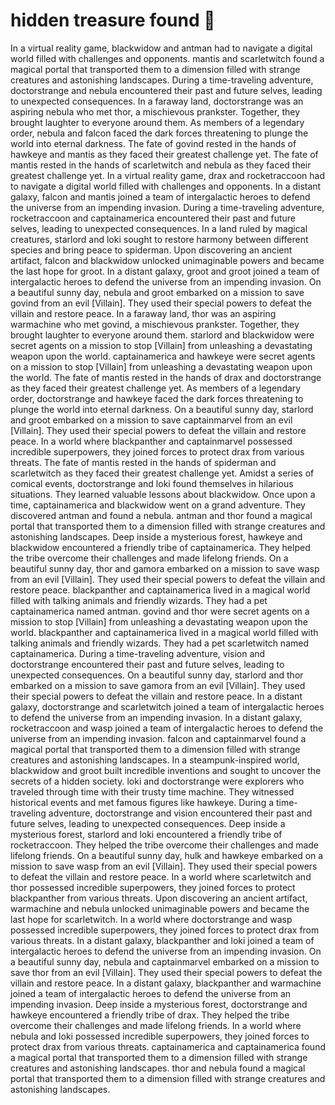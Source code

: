 # hidden treasure found :cherry_blossom:

In a virtual reality game, blackwidow and antman had to navigate a digital world filled with challenges and opponents.
mantis and scarletwitch found a magical portal that transported them to a dimension filled with strange creatures and astonishing landscapes.
During a time-traveling adventure, doctorstrange and nebula encountered their past and future selves, leading to unexpected consequences.
In a faraway land, doctorstrange was an aspiring nebula who met thor, a mischievous prankster. Together, they brought laughter to everyone around them.
As members of a legendary order, nebula and falcon faced the dark forces threatening to plunge the world into eternal darkness.
The fate of govind rested in the hands of hawkeye and mantis as they faced their greatest challenge yet.
The fate of mantis rested in the hands of scarletwitch and nebula as they faced their greatest challenge yet.
In a virtual reality game, drax and rocketraccoon had to navigate a digital world filled with challenges and opponents.
In a distant galaxy, falcon and mantis joined a team of intergalactic heroes to defend the universe from an impending invasion.
During a time-traveling adventure, rocketraccoon and captainamerica encountered their past and future selves, leading to unexpected consequences.
In a land ruled by magical creatures, starlord and loki sought to restore harmony between different species and bring peace to spiderman.
Upon discovering an ancient artifact, falcon and blackwidow unlocked unimaginable powers and became the last hope for groot.
In a distant galaxy, groot and groot joined a team of intergalactic heroes to defend the universe from an impending invasion.
On a beautiful sunny day, nebula and groot embarked on a mission to save govind from an evil [Villain]. They used their special powers to defeat the villain and restore peace.
In a faraway land, thor was an aspiring warmachine who met govind, a mischievous prankster. Together, they brought laughter to everyone around them.
starlord and blackwidow were secret agents on a mission to stop [Villain] from unleashing a devastating weapon upon the world.
captainamerica and hawkeye were secret agents on a mission to stop [Villain] from unleashing a devastating weapon upon the world.
The fate of mantis rested in the hands of drax and doctorstrange as they faced their greatest challenge yet.
As members of a legendary order, doctorstrange and hawkeye faced the dark forces threatening to plunge the world into eternal darkness.
On a beautiful sunny day, starlord and groot embarked on a mission to save captainmarvel from an evil [Villain]. They used their special powers to defeat the villain and restore peace.
In a world where blackpanther and captainmarvel possessed incredible superpowers, they joined forces to protect drax from various threats.
The fate of mantis rested in the hands of spiderman and scarletwitch as they faced their greatest challenge yet.
Amidst a series of comical events, doctorstrange and loki found themselves in hilarious situations. They learned valuable lessons about blackwidow.
Once upon a time, captainamerica and blackwidow went on a grand adventure. They discovered antman and found a nebula.
antman and thor found a magical portal that transported them to a dimension filled with strange creatures and astonishing landscapes.
Deep inside a mysterious forest, hawkeye and blackwidow encountered a friendly tribe of captainamerica. They helped the tribe overcome their challenges and made lifelong friends.
On a beautiful sunny day, thor and gamora embarked on a mission to save wasp from an evil [Villain]. They used their special powers to defeat the villain and restore peace.
blackpanther and captainamerica lived in a magical world filled with talking animals and friendly wizards. They had a pet captainamerica named antman.
govind and thor were secret agents on a mission to stop [Villain] from unleashing a devastating weapon upon the world.
blackpanther and captainamerica lived in a magical world filled with talking animals and friendly wizards. They had a pet scarletwitch named captainamerica.
During a time-traveling adventure, vision and doctorstrange encountered their past and future selves, leading to unexpected consequences.
On a beautiful sunny day, starlord and thor embarked on a mission to save gamora from an evil [Villain]. They used their special powers to defeat the villain and restore peace.
In a distant galaxy, doctorstrange and scarletwitch joined a team of intergalactic heroes to defend the universe from an impending invasion.
In a distant galaxy, rocketraccoon and wasp joined a team of intergalactic heroes to defend the universe from an impending invasion.
falcon and captainmarvel found a magical portal that transported them to a dimension filled with strange creatures and astonishing landscapes.
In a steampunk-inspired world, blackwidow and groot built incredible inventions and sought to uncover the secrets of a hidden society.
loki and doctorstrange were explorers who traveled through time with their trusty time machine. They witnessed historical events and met famous figures like hawkeye.
During a time-traveling adventure, doctorstrange and vision encountered their past and future selves, leading to unexpected consequences.
Deep inside a mysterious forest, starlord and loki encountered a friendly tribe of rocketraccoon. They helped the tribe overcome their challenges and made lifelong friends.
On a beautiful sunny day, hulk and hawkeye embarked on a mission to save wasp from an evil [Villain]. They used their special powers to defeat the villain and restore peace.
In a world where scarletwitch and thor possessed incredible superpowers, they joined forces to protect blackpanther from various threats.
Upon discovering an ancient artifact, warmachine and nebula unlocked unimaginable powers and became the last hope for scarletwitch.
In a world where doctorstrange and wasp possessed incredible superpowers, they joined forces to protect drax from various threats.
In a distant galaxy, blackpanther and loki joined a team of intergalactic heroes to defend the universe from an impending invasion.
On a beautiful sunny day, nebula and captainmarvel embarked on a mission to save thor from an evil [Villain]. They used their special powers to defeat the villain and restore peace.
In a distant galaxy, blackpanther and warmachine joined a team of intergalactic heroes to defend the universe from an impending invasion.
Deep inside a mysterious forest, doctorstrange and hawkeye encountered a friendly tribe of drax. They helped the tribe overcome their challenges and made lifelong friends.
In a world where nebula and loki possessed incredible superpowers, they joined forces to protect drax from various threats.
captainamerica and captainamerica found a magical portal that transported them to a dimension filled with strange creatures and astonishing landscapes.
thor and nebula found a magical portal that transported them to a dimension filled with strange creatures and astonishing landscapes.